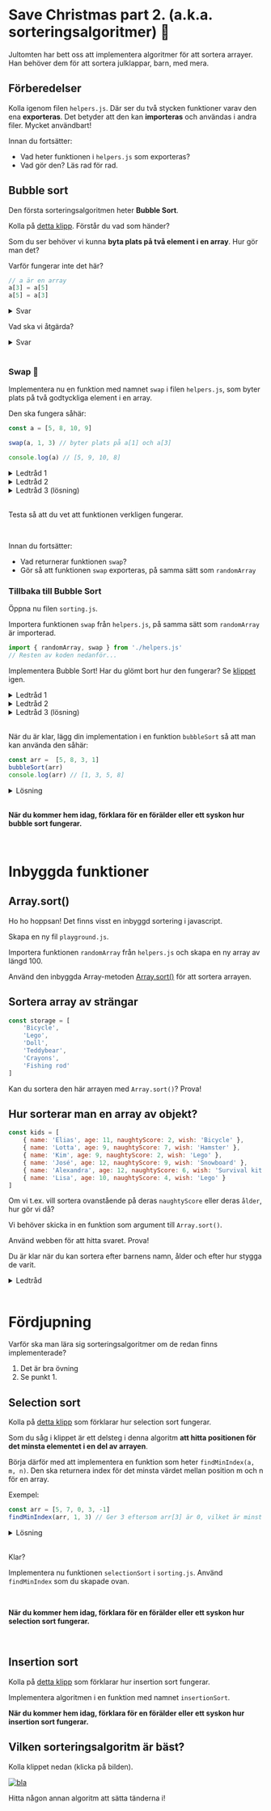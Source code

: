 # Save Christmas part 2. (a.k.a. sorteringsalgoritmer) :santa:

Jultomten har bett oss att implementera algoritmer för att sortera arrayer. Han behöver dem för att sortera julklappar, barn, med mera.

## Förberedelser

Kolla igenom filen `helpers.js`. Där ser du två stycken funktioner varav den ena **exporteras**. Det betyder att den kan **importeras** och användas i andra filer. Mycket användbart!

Innan du fortsätter:
* Vad heter funktionen i `helpers.js` som exporteras?
* Vad gör den? Läs rad för rad.

## Bubble sort

Den första sorteringsalgoritmen heter **Bubble Sort**.

Kolla på [detta klipp](https://www.youtube.com/watch?v=xli_FI7CuzA). Förstår du vad som händer?

Som du ser behöver vi kunna **byta plats på två element i en array**. Hur gör man det?

Varför fungerar inte det här?
````javascript
// a är en array
a[3] = a[5]
a[5] = a[3]
````

<details>
<summary>Svar</summary>

````javascript
// Vi skriver över a[3] med a[5]
// Värdet av a[3] tappas bort
// Båda elementen blir därför a[5]
````
</details> 

Vad ska vi åtgärda?
<details>
<summary>Svar</summary>

Vi behöver införa en variabel och mellanlagra värdet av `a[3]`.

````javascript
// a är en array
let temp = a[3]
a[3] = a[5]
a[5] = temp
````

Ser du hur det fungerar?
</details>

<br>

### Swap :arrows_counterclockwise:

Implementera nu en funktion med namnet `swap` i filen `helpers.js`, som byter plats på två godtyckliga element i en array.

Den ska fungera såhär:
````javascript
const a = [5, 8, 10, 9]

swap(a, 1, 3) // byter plats på a[1] och a[3]

console.log(a) // [5, 9, 10, 8]
````

<details>
<summary>Ledtråd 1</summary>

Börja såhär:
````javascript
function swap(a, i, j) {
    
}
````
</details>

<details>
<summary>Ledtråd 2</summary>

````javascript
function swap(a, i, j) {
    // spara a[i] i en tillfällig variabel

    // ersätt a[i] med a[j]
    
    // ersätt a[j] med den tillfälliga variabeln
}
````
</details>

<details>
<summary>Ledtråd 3 (lösning)</summary>

Börja såhär:
````javascript
function swap(a, i, j) {
    let temp = a[i]
    a[i] = a[j]    
    a[j] = temp
}
````
</details>

<br>

Testa så att du vet att funktionen verkligen fungerar.

<br>

Innan du fortsätter:
* Vad returnerar funktionen `swap`?
* Gör så att funktionen `swap` exporteras, på samma sätt som `randomArray`

### Tillbaka till Bubble Sort

Öppna nu filen `sorting.js`. 

Importera funktionen `swap` från `helpers.js`, på samma sätt som `randomArray` är importerad.

````javascript
import { randomArray, swap } from './helpers.js'
// Resten av koden nedanför...
````

Implementera Bubble Sort! Har du glömt bort hur den fungerar? Se [klippet](https://www.youtube.com/watch?v=xli_FI7CuzA) igen.

<details>
<summary>Ledtråd 1</summary>

````javascript
// för varje element i arrayen
//      Om a[i] är större än a[i+1], byt plats på dem
````
</details>

<details>
<summary>Ledtråd 2</summary>

Du behöver en loop som ligger i en annan loop. På engelska säger man *nested* loops.
</details>
<details>
<summary>Ledtråd 3 (lösning)</summary>

````javascript
for (let j = 0; j < a.length - 1; j++) {
    for (let i = 0; i < a.length - 1 - j; i++) {
        if (a[i] > a[i + 1]) {
            swap(a, i, i + 1)
        }
    }
}
````
</details>

<br>

När du är klar, lägg din implementation i en funktion `bubbleSort` så att man kan använda den såhär:
````javascript
const arr =  [5, 8, 3, 1]
bubbleSort(arr)
console.log(arr) // [1, 3, 5, 8]
````

<details>
<summary>Lösning</summary>

````javascript
function bubbleSort(a) {
    for (let j = 0; j < a.length - 1; j++) {
        for (let i = 0; i < a.length - 1 - j; i++) {
            if (a[i] > a[i + 1]) {
                swap(a, i, i + 1)
            }
        }
    }
}
````
</details>

<br>

**När du kommer hem idag, förklara för en förälder eller ett syskon hur bubble sort fungerar.**

<br>

# Inbyggda funktioner

## Array.sort()

Ho ho hoppsan! Det finns visst en inbyggd sortering i javascript.

Skapa en ny fil `playground.js`.

Importera funktionen `randomArray` från `helpers.js` och skapa en ny array av längd 100.

Använd den inbyggda Array-metoden [Array.sort()](https://developer.mozilla.org/en-US/docs/Web/JavaScript/Reference/Global_Objects/Array/sort) för att sortera arrayen.

## Sortera array av strängar

````javascript
const storage = [
    'Bicycle',
    'Lego',
    'Doll',
    'Teddybear',
    'Crayons',
    'Fishing rod'
]
````

Kan du sortera den här arrayen med `Array.sort()`? Prova!

## Hur sorterar man en array av objekt?

````javascript
const kids = [
    { name: 'Elias', age: 11, naughtyScore: 2, wish: 'Bicycle' },
    { name: 'Lotta', age: 9, naughtyScore: 7, wish: 'Hamster' },
    { name: 'Kim', age: 9, naughtyScore: 2, wish: 'Lego' },
    { name: 'José', age: 12, naughtyScore: 9, wish: 'Snowboard' },
    { name: 'Alexandra', age: 12, naughtyScore: 6, wish: 'Survival kit' },
    { name: 'Lisa', age: 10, naughtyScore: 4, wish: 'Lego' }
]
````

Om vi t.ex. vill sortera ovanstående på deras `naughtyScore` eller deras `ålder`, hur gör vi då?

Vi behöver skicka in en funktion som argument till `Array.sort()`.

Använd webben för att hitta svaret. Prova!

Du är klar när du kan sortera efter barnens namn, ålder och efter hur stygga de varit.

<details>
<summary>Ledtråd</summary>

Googla på *sort array of objects in javascript*

</details>

<br>

# Fördjupning

Varför ska man lära sig sorteringsalgoritmer om de redan finns implementerade?

1. Det är bra övning
2. Se punkt 1.

## Selection sort

Kolla på [detta klipp](https://www.youtube.com/watch?v=g-PGLbMth_g) som förklarar hur selection sort fungerar.

Som du såg i klippet är ett delsteg i denna algoritm **att hitta positionen för det minsta elementet i en del av arrayen**.

Börja därför med att implementera en funktion som heter `findMinIndex(a, m, n)`. Den ska returnera index för det minsta värdet mellan position m och n för en array.

Exempel:
````javascript
const arr = [5, 7, 0, 3, -1]
findMinIndex(arr, 1, 3) // Ger 3 eftersom arr[3] är 0, vilket är minst av a[0], a[1], a[2] och a[3]
````

<details>
<summary>Lösning</summary>

````javascript
function findMinIndex(a, m, n) {
    let minIndex = m
    for (let i = m; i < n + 1; i++) {
        if (a[i] < a[minIndex]) {
            minIndex = i
        }        
    }
    return minIndex
}
````
</details>

<br>

Klar? 

Implementera nu funktionen `selectionSort` i `sorting.js`. Använd `findMinIndex` som du skapade ovan.

<br>

**När du kommer hem idag, förklara för en förälder eller ett syskon hur selection sort fungerar.**

<br>

## Insertion sort

Kolla på [detta klipp](https://www.youtube.com/watch?v=JU767SDMDvA) som förklarar hur insertion sort fungerar.

Implementera algoritmen i en funktion med namnet `insertionSort`.

**När du kommer hem idag, förklara för en förälder eller ett syskon hur insertion sort fungerar.**

## Vilken sorteringsalgoritm är bäst?

Kolla klippet nedan (klicka på bilden).

[![bla](https://img.youtube.com/vi/ZZuD6iUe3Pc/0.jpg)](https://www.youtube.com/watch?v=ZZuD6iUe3Pc)

Hitta någon annan algoritm att sätta tänderna i!
